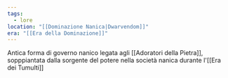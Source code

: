 ```yaml
---
tags:
  - lore
location: "[[Dominazione Nanica|Dwarvendom]]"
era: "[[Era della Dominazione]]"
---
```

Antica forma di governo nanico legata agli [[Adoratori della Pietra]], sopppiantata dalla sorgente del potere nella società nanica durante l'[[Era dei Tumulti]] 
